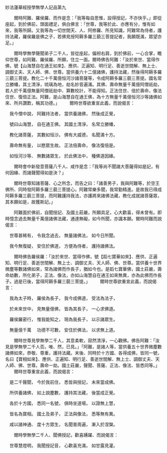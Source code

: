 妙法蓮華經授學無學人記品第九

　　爾時阿難、羅侯羅、而作是念：「我等每自思惟，設得授記，不亦快乎。」即從座起，到於佛前，頭面禮足，俱白佛言：「世尊，我等於此、亦應有分，惟有如來，我等所歸。又我等為一切世間天、人、阿修羅、所見知識，阿難常為侍者，護持法藏，羅侯羅是佛之子，若佛見授阿耨多羅三藐三菩提記者，我願既滿，眾望亦足。」

　　爾時學無學聲聞弟子二千人，皆從座起，偏袒右肩，到於佛前，一心合掌，瞻仰世尊，如阿難、羅侯羅、所願，住立一面。爾時佛告阿難：「汝於來世、當得作佛，號【山海慧自在通王如來】、應供、正遍知、明行足、善逝世間解、無上士、調御丈夫、天人師、佛、世尊。當供養六十二億諸佛，護持法藏，然後得阿耨多羅三藐三菩提。教化二十千萬億恒河沙諸菩薩等，令成阿耨多羅三藐三菩提。國名常立勝幡，其土清淨，琉璃為地，劫名妙音遍滿。其佛、壽命無量千萬億阿僧祇劫，若人於千萬億無量阿僧祇劫中、算數校計，不能得知。正法住世、倍於壽命，像法住世、復倍正法。阿難，是山海慧自在通王佛，為十方無量千萬億恒河沙等諸佛如來、所共讚歎，稱其功德。」
　　爾時世尊欲重宣此義，而說偈言：

　我今僧中說， 阿難持法者， 當供養諸佛， 然後成正覺，
 
　號曰山海慧， 自在通王佛。 其國土清淨， 名常立勝幡，
 
　教化諸菩薩， 其數如恒沙。 佛有大威德， 名聞滿十方。
 
　壽命無有量， 以愍眾生故。 正法倍壽命， 像法復倍是。
 
　如恒河沙等、 無數諸眾生， 於此佛法中， 種佛道因緣。
 
　　爾時會中新發意菩薩八千人、咸作是念：「我等尚不聞諸大菩薩得如是記，有何因緣、而諸聲聞得如是決？」

　　爾時世尊知諸菩薩、心之所念，而告之曰：「諸善男子，我與阿難等，於空王佛所、同時發阿耨多羅三藐三菩提心。阿難常樂多聞，我常勤精進。是故我已得成阿耨多羅三藐三菩提，而阿難護持我法，亦護將來諸佛法藏，教化成就諸菩薩眾，其本願如是，故獲斯記。」

　　阿難面於佛前，自聞授記、及國土莊嚴，所願具足，心大歡喜，得未曾有。即時憶念過去無量千萬億諸佛法藏，通達無礙，如今所聞，亦識本願。爾時阿難而說偈言：

　世尊甚稀有， 令我念過去， 無量諸佛法， 如今日所聞。
 
　我今無復疑， 安住於佛道， 方便為侍者， 護持諸佛法。
 
　　爾時佛告羅侯羅：「汝於來世、當得作佛，號【蹈七寶華如來】、應供、正遍知、明行足、善逝世間解、無上士、調御丈夫、天人師、佛、世尊。當供養十世界微塵等數諸佛如來，常為諸佛而作長子，猶如今也。是蹈七寶華佛，國土莊嚴，壽命劫數，所化弟子，正法、像法，亦如山海慧自在通王如來無異，亦為此佛而作長子。過是已後，當得阿耨多羅三藐三菩提。」
　　爾時世尊欲重宣此義，而說偈言：

　我為太子時， 羅侯為長子， 我今成佛道， 受法為法子，
 
　於未來世中， 見無量億佛， 皆為其長子， 一心求佛道。
 
　羅侯羅密行， 惟我能知之， 現為我長子， 以示諸眾生。
 
　無量億千萬 　功德不可數， 安住於佛法， 以求無上道。
 
　　爾時世尊見學無學二千人，其意柔軟，寂然清淨，一心觀佛。佛告阿難：「汝見是學無學二千人否。唯、然，已見。」「阿難，是諸人等，當供養五十世界微塵數諸佛如來，恭敬、尊重，護持法藏。末後、同時於十方國、各得成佛，皆同一號，名曰【寶相如來】、應供、正遍知、明行足、善逝世間解、無上士、調御丈夫、天人師、佛、世尊。壽命一劫。國土莊嚴，聲聞、菩薩、正法、像法、皆悉同等。」
　　爾時世尊重宣此義，而說偈言：

　是二千聲聞， 今於我前住， 悉皆與授記， 未來當成佛。
 
　所供養諸佛， 如上說塵數， 護持其法藏， 後當成正覺。
 
　各於十方國， 悉同一名號， 俱時坐道場， 以證無上慧，
 
　皆名為寶相。 國土及弟子， 正法與像法， 悉等無有異。
 
　咸以諸神通、 度十方眾生， 名聞普周遍， 漸入於涅槃。
 
　　爾時學無學二千人、聞佛授記，歡喜踴躍、而說偈言：

　世尊慧燈明， 我聞授記音， 心歡喜充滿， 如甘露見灌。
